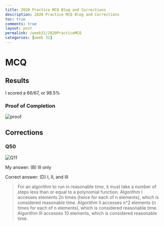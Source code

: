 ```yaml
---
title: 2020 Practice MCQ Blog and Corrections
description: 2020 Practice MCQ Blog and Corrections
toc: true
comments: true
layout: post
permalink: /week31/2020PracticeMCQ
categories: [week 31]
---
```



# MCQ
## Results

I scored a 66/67, or 98.5%

### Proof of Completion

![proof](https://user-images.githubusercontent.com/111464932/235572028-cf0592a7-6a96-42c4-9723-675c1cfc03cb.png)


## Corrections

### Q50

![Q11](https://user-images.githubusercontent.com/111464932/235572083-8b2adf25-9b0b-4e0c-b97a-345b67cb6d62.png)

My answer: (B) III only

Correct answer: (D) I, II, and III

> For an algorithm to run in reasonable time, it must take a number of steps less than or equal to a polynomial function. Algorithm I accesses elements 2n times (twice for each of n elements), which is considered reasonable time. Algorithm II accesses n^2 elements (n times for each of n elements), which is considered reasonable time. Algorithm III accesses 10 elements, which is considered reasonable time.
